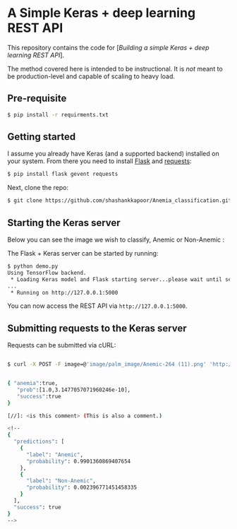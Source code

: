 # A Simple Keras + deep learning REST API

This repository contains the code for [*Building a simple Keras + deep learning REST API*].

The method covered here is intended to be instructional. It is _not_ meant to be production-level and capable of scaling to heavy load.

## Pre-requisite
```sh
$ pip install -r requirments.txt
```

## Getting started

I assume you already have Keras (and a supported backend) installed on your system. From there you need to install [Flask](http://flask.pocoo.org/) and [requests](http://docs.python-requests.org/en/master/):

```sh
$ pip install flask gevent requests
```

Next, clone the repo:

```sh
$ git clone https://github.com/shashankkapoor/Anemia_classification.git
```

## Starting the Keras server

Below you can see the image we wish to classify, Anemic or Non-Anemic :


The Flask + Keras server can be started by running:

```sh
$ python demo.py 
Using TensorFlow backend.
 * Loading Keras model and Flask starting server...please wait until server has fully started
...
 * Running on http://127.0.0.1:5000
```

You can now access the REST API via `http://127.0.0.1:5000`.

## Submitting requests to the Keras server

Requests can be submitted via cURL:

```sh

$ curl -X POST -F image=@'image/palm_image/Anemic-264 (11).png' 'http://127.0.0.1:5000/predict'


{ "anemia":true,
   "prob":[1.0,3.1477057071960246e-10],
   "success":true
}

[//]: <is this comment> (This is also a comment.)

<!--
{
  "predictions": [
    {
      "label": "Anemic", 
      "probability": 0.9901360869407654
    }, 
    {
      "label": "Non-Anemic", 
      "probability": 0.002396771451458335
    }
  ], 
  "success": true
}
-->
```

